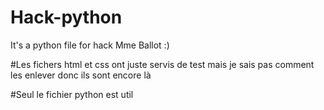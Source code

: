 # Hack-python
It's a python file for hack Mme Ballot :)

#Les fichers html et css ont juste servis de test mais je sais pas comment les enlever donc ils sont encore là

#Seul le fichier python est util
